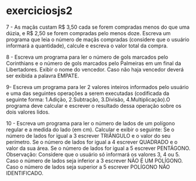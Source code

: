 # exerciciosjs2

7 - As maçãs custam R$ 3,50 cada se forem compradas menos do que uma dúzia, e R$ 2,50 se forem compradas pelo menos doze. Escreva um programa que leia o número de maçãs compradas (considere que o usuário informará a quantidade),  calcule e escreva o valor total da compra.

8 - Escreva um programa para ler o número de gols marcados pelo Corinthians e o número de gols marcados pelo Palmeiras em um final da Libertadores. Exibir o nome do vencedor. Caso não haja vencedor deverá ser exibida a palavra EMPATE.

9- Escreva um programa para ler 2 valores inteiros informados pelo usuário e uma das seguintes operações a serem executadas (codificada da seguinte forma: 1.Adição, 2.Subtração, 3.Divisão, 4.Multiplicação).O programa deve calcular e escrever o resultado dessa operação sobre os dois valores lidos.

10 - Escreva um programa para ler o número de lados de um polígono regular e a medida do lado (em cm).
Calcular e exibir o seguinte: Se o número de lados for igual a 3 escrever TRIÂNGULO e o valor do seu perímetro. Se o número de lados for igual a 4 escrever QUADRADO e o valor da sua área. Se o número de lados for igual a 5 escrever PENTÁGONO. Observação: Considere que o usuário só informará os valores 3, 4 ou 5. Caso o número de lados seja inferior a 3 escrever NÃO É UM POLÍGONO. Caso o número de lados seja superior a 5 escrever POLÍGONO NÃO IDENTIFICADO.
